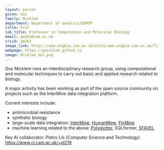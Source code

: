 ```yaml
---
layout: person
given: Gos
family: Micklem
department: Department of Genetics/DAMTP
title: Prof
job_title: Professor in Computation and Molecular Biology
email: gm263@cam.ac.uk
crsid: gm263
image_link: https://www.engbio.cam.ac.uk/sites/www.engbio.cam.ac.uk/files/styles/inline/public/media/profile/gm263.jpg
webpage: https://gmicklem.github.io
image: Micklem_Gos.png
---
```


Gos Micklem runs an interdisciplinary research group, using computational and molecular techniques to carry out basic and applied research related to biology.

A major activity has been working as part of the open source community on projects such as the InterMine data integration platform.

Current interests include:

 - antimicrobial resistance
 - synthetic biology
 - large-scale data integration: [InterMine](http://intermine.org), [HumanMine](https://www.humanmine.org/humanmine), [FlyMine](https://www.flymine.org/flymine)
 - machine learning related to the above: [Polyglotter](https://pubmed.ncbi.nlm.nih.gov/34531510/), SQLformer, [SFAVEL](https://arxiv.org/abs/2309.16540)

Key AI collaborator: Pietro Liò (Computer Science and Technology) <https://www.cl.cam.ac.uk/~pl219>
